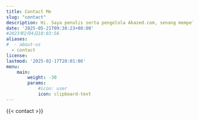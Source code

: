 ```yaml
---
title: Contact Me
slug: "contact"
description: Hi. Saya penulis serta pengelola Akazed.com, senang mempelajari hal-hal baru di dunia blogging, saat ini Saya juga menjadi seorang pendidik. Hubungi saya, kamu bisa gunakan form berikut
date: '2025-05-21T09:38:23+08:00'
#2023年2月4日10:03:56
aliases:
#  - about-us
  - contact
license: 
lastmod: '2025-02-17T20:01:06'
menu:
    main: 
        weight: -30
        params:
            #icon: user
            icon: clipboard-text
---
```


{{< contact >}}
